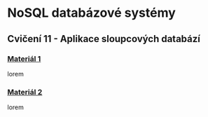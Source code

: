 # NoSQL databázové systémy

## Cvičení 11 - Aplikace sloupcových databází

### [Materiál 1](https://www.tutorialspoint.com/python_data_persistence/python_data_persistence_cassandra_driver.htm)

lorem


### [Materiál 2]()

lorem
